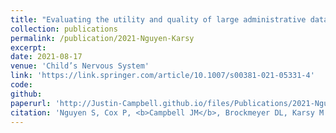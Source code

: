 ```yaml
---
title: "Evaluating the utility and quality of large administrative databases in pediatric spinal neurosurgery research"
collection: publications
permalink: /publication/2021-Nguyen-Karsy
excerpt:
date: 2021-08-17
venue: 'Child’s Nervous System'
link: 'https://link.springer.com/article/10.1007/s00381-021-05331-4'
code:
github:
paperurl: 'http://Justin-Campbell.github.io/files/Publications/2021-Nguyen-Karsy.pdf'
citation: 'Nguyen S, Cox P, <b>Campbell JM</b>, Brockmeyer DL, Karsy M. <i>Child’s Nerv Syst.</i> 2021:1-9. doi:10.1007/s00381-021-05331-4'
---
```

